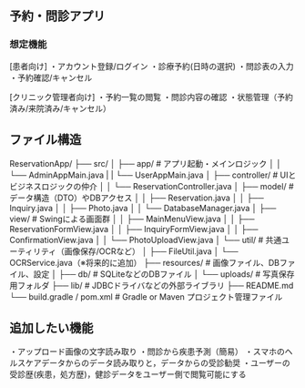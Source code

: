 
## 予約・問診アプリ
### 想定機能
[患者向け]
・アカウント登録/ログイン
・診療予約(日時の選択)
・問診表の入力
・予約確認/キャンセル

[クリニック管理者向け]
・予約一覧の閲覧
・問診内容の確認
・状態管理（予約済み/来院済み/キャンセル）

## ファイル構造
ReservationApp/
├── src/
│   ├── app/                    # アプリ起動・メインロジック
│   │   └── AdminAppMain.java
|   |   └── UserAppMain.java
│   ├── controller/             # UIとビジネスロジックの仲介
│   │   └── ReservationController.java
│   ├── model/                  # データ構造（DTO）やDBアクセス
│   │   ├── Reservation.java
│   │   ├── Inquiry.java
│   │   ├── Photo.java
│   │   └── DatabaseManager.java
│   ├── view/                   # Swingによる画面群
│   │   ├── MainMenuView.java
│   │   ├── ReservationFormView.java
│   │   ├── InquiryFormView.java
│   │   ├── ConfirmationView.java
│   │   └── PhotoUploadView.java
│   └── util/                   # 共通ユーティリティ（画像保存/OCRなど）
│       ├── FileUtil.java
│       └── OCRService.java（※将来的に追加）
├── resources/                  # 画像ファイル、DBファイル、設定
│   ├── db/                     # SQLiteなどのDBファイル
│   └── uploads/                # 写真保存用フォルダ
├── lib/                        # JDBCドライバなどの外部ライブラリ
├── README.md
└── build.gradle / pom.xml      # Gradle or Maven プロジェクト管理ファイル

## 追加したい機能
・アップロード画像の文字読み取り
・問診から疾患予測（簡易）
・スマホのヘルスケアデータからのデータ読み取りと，データからの受診勧奨
・ユーザーの受診歴(疾患，処方歴)，健診データをユーザー側で閲覧可能にする